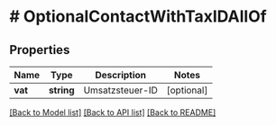 # # OptionalContactWithTaxIDAllOf

## Properties

Name | Type | Description | Notes
------------ | ------------- | ------------- | -------------
**vat** | **string** | Umsatzsteuer-ID | [optional]

[[Back to Model list]](../../README.md#models) [[Back to API list]](../../README.md#endpoints) [[Back to README]](../../README.md)
